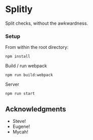 # Splitly

Split checks, without the awkwardness.


### Setup

From within the root directory:

```
npm install
```

Build / run webpack

```
npm run build:webpack
```

Server

```
npm run start
```

## Acknowledgments

* Steve!
* Eugene!
* Mycah!
